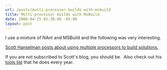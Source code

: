 ```yaml
---
url: /posts/multi-processor-builds-with-msbuild
title: Multi-processor builds with MsBuild
date: 2008-04-25 02:38:00 -05:00
layout: post
---
```


I use a mixture of NAnt and MSBuild and the following was very interesting.

[Scott Hanselman posts about using multiple processors to build solutions.](http://www.hanselman.com/blog/FasterBuildsWithMSBuildUsingParallelBuildsAndMulticoreCPUs.aspx)

If you are not subscribed to Scott's blog, you should be.  Also check out his [tools list](http://www.hanselman.com/blog/ScottHanselmans2007UltimateDeveloperAndPowerUsersToolListForWindows.aspx) that he does every year.
